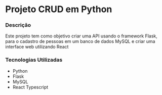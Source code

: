 # Projeto CRUD em Python

### Descrição
<p>
  Este projeto tem como objetivo criar uma API usando o framework Flask, para o cadastro de pessoas em um banco de dados MySQL e criar uma interface web utilizando React
</p>

### Tecnologias Utilizadas
<ul>
  <li>Python</li>
  <li>Flask</li>
  <li>MySQL</li>
  <li>React Typescript</li>
</ul>
